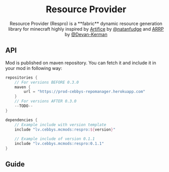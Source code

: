 <h1 align="center">Resource Provider</h1>

<p align="center">
Resource Provider (Respro) is a **fabric** dynamic resource generation library for
minecraft highly inspired by 
<a href="https://github.com/natanfudge/artifice">Artifice</a>
by <a href="https://github.com/natanfudge">@natanfudge</a> and
<a href="https://github.com/Devan-Kerman/ARRP">ARRP</a>
by <a href="https://github.com/Devan-Kerman">@Devan-Kerman</a>
</p>

## API
Mod is published on maven repository. You can fetch it and
include it in your mod in following way:

```groovy
repositories {
    // For versions BEFORE 0.3.0
    maven {
        url = "https://prod-cebbys-repomanager.herokuapp.com"
    }
    // For versions AFTER 0.3.0
    --TODO--
}

dependencies {
    // Example include with version template
    include "lv.cebbys.mcmods:respro:${version}"
    
    // Example include of version 0.1.1
    include "lv.cebbys.mcmods:respro:0.1.1"
}
```

## Guide
